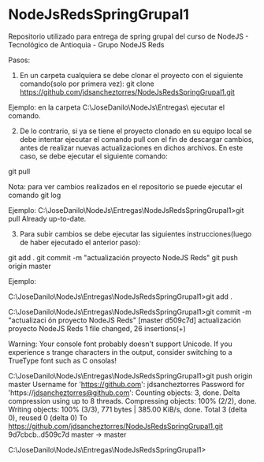 # NodeJsRedsSpringGrupal1
Repositorio utilizado para entrega de spring grupal del curso de NodeJS - Tecnológico de Antioquia - Grupo NodeJS Reds

Pasos: 

1) En un carpeta cualquiera se debe clonar el proyecto con el siguiente comando(solo por primera vez):
git clone https://github.com/jdsancheztorres/NodeJsRedsSpringGrupal1.git 

Ejemplo: en la carpeta C:\JoseDanilo\NodeJs\Entregas\ ejecutar el comando.

2) De lo contrario, si ya se tiene el proyecto clonado en su equipo local se debe intentar ejecutar el comando pull
con el fin de descargar cambios, antes de realizar nuevas actualizaciones en dichos archivos. En este caso, se debe
ejecutar el siguiente comando:

git pull

Nota: para ver cambios realizados en el repositorio se puede ejecutar el comando git log

Ejemplo: 
C:\JoseDanilo\NodeJs\Entregas\NodeJsRedsSpringGrupal1>git pull
Already up-to-date.

3) Para subir cambios se debe ejecutar las siguientes instrucciones(luego de haber ejecutado el anterior paso):

git add .
git commit -m "actualización proyecto NodeJS Reds"
git push origin master

Ejemplo:

C:\JoseDanilo\NodeJs\Entregas\NodeJsRedsSpringGrupal1>git add .

C:\JoseDanilo\NodeJs\Entregas\NodeJsRedsSpringGrupal1>git commit -m "actualizaci
ón proyecto NodeJS Reds"
[master d509c7d] actualización proyecto NodeJS Reds
 1 file changed, 26 insertions(+)

Warning: Your console font probably doesn't support Unicode. If you experience s
trange characters in the output, consider switching to a TrueType font such as C
onsolas!

C:\JoseDanilo\NodeJs\Entregas\NodeJsRedsSpringGrupal1>git push origin master
Username for 'https://github.com': jdsancheztorres
Password for 'https://jdsancheztorres@github.com':
Counting objects: 3, done.
Delta compression using up to 8 threads.
Compressing objects: 100% (2/2), done.
Writing objects: 100% (3/3), 771 bytes | 385.00 KiB/s, done.
Total 3 (delta 0), reused 0 (delta 0)
To https://github.com/jdsancheztorres/NodeJsRedsSpringGrupal1.git
   9d7cbcb..d509c7d  master -> master

C:\JoseDanilo\NodeJs\Entregas\NodeJsRedsSpringGrupal1>



